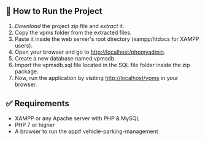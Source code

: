 ## 🔧 How to Run the Project

1. *Download* the project zip file and *extract* it.  
2. Copy the vpms folder from the extracted files.  
3. Paste it inside the web server's root directory (xampp/htdocs for XAMPP users).  
4. Open your browser and go to [http://localhost/phpmyadmin](http://localhost/phpmyadmin).  
5. Create a new database named vpmsdb.  
6. Import the vpmsdb.sql file located in the SQL file folder inside the zip package.  
7. Now, run the application by visiting [http://localhost/vpms](http://localhost/vpms) in your browser.  

## ✅ Requirements

- XAMPP or any Apache server with PHP & MySQL  
- PHP 7 or higher  
- A browser to run the app# vehicle-parking-management
